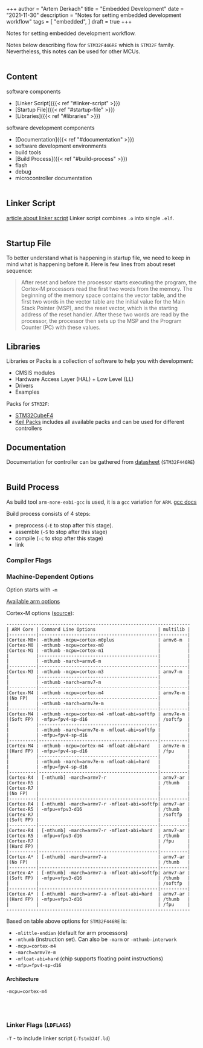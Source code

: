 +++
author = "Artem Derkach"
title = "Embedded Development"
date = "2021-11-30"
description = "Notes for setting embedded development workflow"
tags = [
    "embedded",
]
draft = true
+++

Notes for setting embedded development workflow. 
<!--more-->

Notes below describing flow for `STM32F446RE` which is `STM32F` family. 
Nevertheless, this notes can be used for other MCUs.
<br><br>


## Content
software components
- [Linker Script]({{< ref "#linker-script" >}})
- [Startup File]({{< ref "#startup-file" >}})
- [Libraries]({{< ref "#libraries" >}})
  
software development components
- [Documentation]({{< ref "#documentation" >}})
- software development environments
- build tools
- [Build Process]({{< ref "#build-process" >}})
- flash
- debug
- microcontroller documentation
<br><br>

## Linker Script
[article about linker script](https://blog.thea.codes/the-most-thoroughly-commented-linker-script/)
Linker script combines `.o` into single `.elf`.
<br><br>

## Startup File
To better understand what is happening in startup file, we need to keep in mind what is happening before it.
Here is few lines from about reset sequence:
> After reset and before the processor starts executing the program, the Cortex-M
processors read the first two words from the memory. The beginning of
the memory space contains the vector table, and the first two words in the vector table are the
initial value for the Main Stack Pointer (MSP), and the reset vector, which
is the starting address of the reset handler. After these two words are read by the processor, the processor then
sets up the MSP and the Program Counter (PC) with these values.


## Libraries
Libraries or Packs is a collection of software to help you with development:
- CMSIS modules
- Hardware Access Layer (HAL) + Low Level (LL)
- Drivers
- Examples

Packs for `STM32F`:
- [STM32CubeF4](https://github.com/STMicroelectronics/STM32CubeF4)
- [Keil Packs](https://www.keil.com/dd2/pack/) includes all available packs and can be used for different controllers

## Documentation
Documentation for controller can be gathered from [datasheet](https://www.st.com/en/microcontrollers-microprocessors/stm32f446re.html) (`STM32F446RE`)
<br><br>


## Build Process
As build tool `arm-none-eabi-gcc` is used, it is a `gcc` variation for `ARM`.
[gcc docs](https://gcc.gnu.org/onlinedocs/gcc-11.2.0/gcc/)

Build process consists of 4 steps:
- preprocess (`-E` to stop after this stage). 
- assemble (`-S` to stop after this stage)
- compile (`-c` to stop after this stage)
- link
### Compiler Flags
### Machine-Dependent Options
Option starts with `-m`

[Available arm options](https://gcc.gnu.org/onlinedocs/gcc-11.2.0/gcc/ARM-Options.html)

Cortex-M options ([source](https://launchpadlibrarian.net/177524521/readme.txt)):
```
--------------------------------------------------------------------
| ARM Core | Command Line Options                       | multilib |
|----------|--------------------------------------------|----------|
|Cortex-M0+| -mthumb -mcpu=cortex-m0plus                | armv6-m  |
|Cortex-M0 | -mthumb -mcpu=cortex-m0                    |          |
|Cortex-M1 | -mthumb -mcpu=cortex-m1                    |          |
|          |--------------------------------------------|          |
|          | -mthumb -march=armv6-m                     |          |
|----------|--------------------------------------------|----------|
|Cortex-M3 | -mthumb -mcpu=cortex-m3                    | armv7-m  |
|          |--------------------------------------------|          |
|          | -mthumb -march=armv7-m                     |          |
|----------|--------------------------------------------|----------|
|Cortex-M4 | -mthumb -mcpu=cortex-m4                    | armv7e-m |
|(No FP)   |--------------------------------------------|          |
|          | -mthumb -march=armv7e-m                    |          |
|----------|--------------------------------------------|----------|
|Cortex-M4 | -mthumb -mcpu=cortex-m4 -mfloat-abi=softfp | armv7e-m |
|(Soft FP) | -mfpu=fpv4-sp-d16                          | /softfp  |
|          |--------------------------------------------|          |
|          | -mthumb -march=armv7e-m -mfloat-abi=softfp |          |
|          | -mfpu=fpv4-sp-d16                          |          |
|----------|--------------------------------------------|----------|
|Cortex-M4 | -mthumb -mcpu=cortex-m4 -mfloat-abi=hard   | armv7e-m |
|(Hard FP) | -mfpu=fpv4-sp-d16                          | /fpu     |
|          |--------------------------------------------|          |
|          | -mthumb -march=armv7e-m -mfloat-abi=hard   |          |
|          | -mfpu=fpv4-sp-d16                          |          |
|----------|--------------------------------------------|----------|
|Cortex-R4 | [-mthumb] -march=armv7-r                   | armv7-ar |
|Cortex-R5 |                                            | /thumb   |
|Cortex-R7 |                                            |          |
|(No FP)   |                                            |          |
|----------|--------------------------------------------|----------|
|Cortex-R4 | [-mthumb] -march=armv7-r -mfloat-abi=softfp| armv7-ar |
|Cortex-R5 | -mfpu=vfpv3-d16                            | /thumb   |
|Cortex-R7 |                                            | /softfp  |
|(Soft FP) |                                            |          |
|----------|--------------------------------------------|----------|
|Cortex-R4 | [-mthumb] -march=armv7-r -mfloat-abi=hard  | armv7-ar |
|Cortex-R5 | -mfpu=vfpv3-d16                            | /thumb   |
|Cortex-R7 |                                            | /fpu     |
|(Hard FP) |                                            |          |
|----------|--------------------------------------------|----------|
|Cortex-A* | [-mthumb] -march=armv7-a                   | armv7-ar |
|(No FP)   |                                            | /thumb   |
|----------|--------------------------------------------|----------|
|Cortex-A* | [-mthumb] -march=armv7-a -mfloat-abi=softfp| armv7-ar |
|(Soft FP) | -mfpu=vfpv3-d16                            | /thumb   |
|          |                                            | /softfp  |
|----------|--------------------------------------------|----------|
|Cortex-A* | [-mthumb] -march=armv7-a -mfloat-abi=hard  | armv7-ar |
|(Hard FP) | -mfpu=vfpv3-d16                            | /thumb   |
|          |                                            | /fpu     |
--------------------------------------------------------------------
```

Based on table above options for `STM32F446RE` is:
- `-mlittle-endian` (default for arm processors)
- `-mthumb` (instruction set). Can also be `-marm` or `-mthumb-interwork`
- `-mcpu=cortex-m4`
- `-march=armv7e-m`
- `-mfloat-abi=hard` (chip supports floating point instructions)
- `-mfpu=fpv4-sp-d16`

#### Architecture
`-mcpu=cortex-m4`

<br><br>


### Linker Flags (`LDFLAGS`)
`-T` - to include linker script (`-Tstm324f.ld`)
<br><br>


